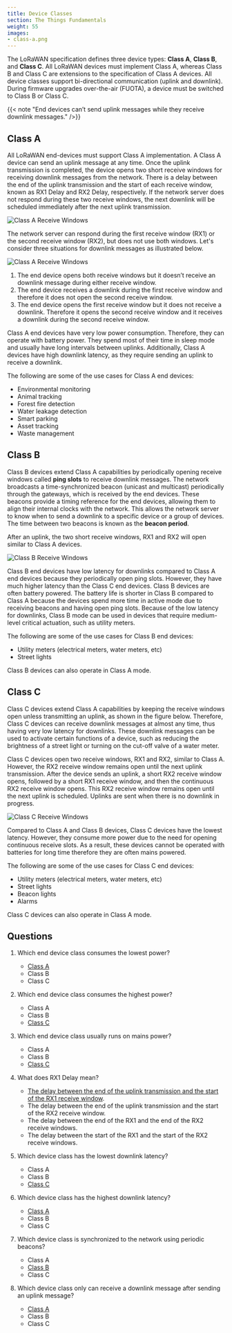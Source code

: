 ```yaml
---
title: Device Classes
section: The Things Fundamentals
weight: 55
images:
- class-a.png
---
```


The LoRaWAN specification defines three device types: **Class A**, **Class B**, and **Class C**. All LoRaWAN devices must implement Class A, whereas Class B and Class C are extensions to the specification of Class A devices. All device classes support bi-directional communication (uplink and downlink). During firmware upgrades over-the-air (FUOTA), a device must be switched to Class B or Class C.

{{< note "End devices can’t send uplink messages while they receive downlink messages." />}}

## Class A

All LoRaWAN end-devices must support Class A implementation. A Class A device can send an uplink message at any time. Once the uplink transmission is completed, the device opens two short receive windows for receiving downlink messages from the network. There is a delay between the end of the uplink transmission and the start of each receive window, known as RX1 Delay and RX2 Delay, respectively. If the network server does not respond during these two receive windows, the next downlink will be scheduled immediately after the next uplink transmission.

![Class A Receive Windows](class-a.png)

The network server can respond during the first receive window (RX1) or the second receive window (RX2), but does not use both windows. Let's consider three situations for downlink messages as illustrated below.

![Class A Receive Windows](class-a-alt.png)

1. The end device opens both receive windows but it doesn’t receive an downlink message during either receive window.
2. The end device receives a downlink during the first receive window and therefore it does not open the second receive window.
3. The end device opens the first receive window but it does not receive a downlink. Therefore it opens the second receive window and it receives a downlink during  the second receive window.

Class A end devices have very low power consumption. Therefore, they can operate with battery power. They spend most of their time in sleep mode and usually have long intervals between uplinks. Additionally, Class A devices have high downlink latency, as they require sending an uplink to receive a downlink.

The following are some of the use cases for Class A end devices:

- Environmental monitoring
- Animal tracking
- Forest fire detection
- Water leakage detection
- Smart parking
- Asset tracking
- Waste management

## Class B

Class B devices extend Class A capabilities by periodically opening receive windows called **ping slots** to receive downlink messages. The network broadcasts a time-synchronized beacon (unicast and multicast) periodically through the gateways, which is received by the end devices. These beacons provide a timing reference for the end devices, allowing them to align their internal clocks with the network. This allows the network server to know when to send a downlink to a specific device or a group of devices. The time between two beacons is known as the **beacon period**.

After an uplink, the two short receive windows, RX1 and RX2 will open similar to Class A devices.


![Class B Receive Windows](class-b.png)

Class B end devices have low latency for downlinks compared to Class A end devices because they periodically open ping slots. However, they have much higher latency than the Class C end devices. Class B devices are often battery powered. The battery life is shorter in Class B compared to Class A because the devices spend more time in active mode due to receiving beacons and having open ping slots. Because of the low latency for downlinks, Class B mode can be used in devices that require medium-level critical actuation, such as utility meters.

The following are some of the use cases for Class B end devices:
- Utility meters (electrical meters, water meters, etc)
- Street lights

Class B devices can also operate in Class A mode.

## Class C

Class C devices extend Class A capabilities by keeping the receive windows open unless transmitting an uplink, as shown in the figure below. Therefore, Class C devices can receive downlink messages at almost any time, thus having very low latency for downlinks. These downlink messages can be used to activate certain functions of a device, such as reducing the brightness of a street light or turning on the cut-off valve of a water meter.

Class C devices open two receive windows, RX1 and RX2, similar to Class A. However, the RX2 receive window remains open until the next uplink transmission. After the device sends an uplink, a short RX2 receive window opens, followed by a short RX1 receive window, and then the continuous RX2 receive window opens. This RX2 receive window remains open until the next uplink is scheduled. Uplinks are sent when there is no downlink in progress.


![Class C Receive Windows](class-c.png)

Compared to Class A and Class B devices, Class C devices have the lowest latency. However, they consume more power due to the need for opening continuous receive slots. As a result, these devices cannot be operated with batteries for long time therefore they are often mains powered.

The following are some of the use cases for Class C end devices:
- Utility meters (electrical meters, water meters, etc)
- Street lights
- Beacon lights
- Alarms

Class C devices can also operate in Class A mode.

##  Questions

1. Which end device class consumes the lowest power?
   - <span style="text-decoration:underline;">Class A</span>
   - Class B
   - Class C
   
   
2. Which end device class consumes the highest power?
   - Class A
   - Class B
   - <span style="text-decoration:underline;">Class C</span>
   
   
3. Which end device class usually runs on mains power?
   - Class A
   - Class B
   - <span style="text-decoration:underline;">Class C</span>
   
   
4. What does RX1 Delay mean?
   - <span style="text-decoration:underline;">The delay between the end of the uplink transmission and the start of the RX1 receive window</span>.
   - The delay between the end of the uplink transmission and the start of the RX2 receive window.
   - The delay between the end of the RX1 and the end of the RX2 receive windows.
   - The delay between the start of the RX1 and the start of the RX2 receive windows.
   
   
5. Which device class has the lowest downlink latency?
   - Class A
   - Class B
   - <span style="text-decoration:underline;">Class C</span>
   
   
6. Which device class has the highest downlink latency?
   - <span style="text-decoration:underline;">Class A</span>
   - Class B
   - Class C
   
   
7. Which device class is synchronized to the network using periodic beacons?
   - Class A
   - <span style="text-decoration:underline;">Class B</span>
   - Class C
   
   
8. Which device class only can receive a downlink message after sending an uplink message?
   - <span style="text-decoration:underline;">Class A</span>
   - Class B
   - Class C
